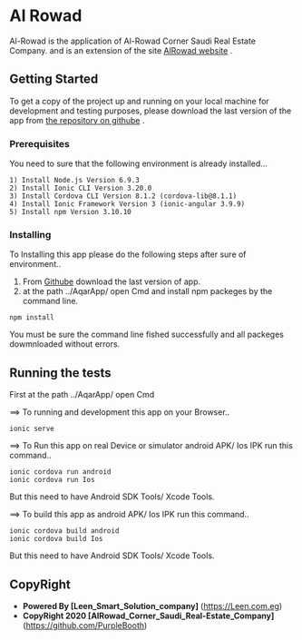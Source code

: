 # Al Rowad

Al-Rowad is the application of Al-Rowad Corner Saudi Real Estate Company. and is an extension of the site [AlRowad website](https://alrowadco.com.sa) .

## Getting Started

To get a copy of the project up and running on your local machine for development and testing purposes, please download the last version of the app from [the repository on githube](https://github.com/EngHagerHilal/AqarApp) .

### Prerequisites

You need to sure that the following environment is already installed...

```
1) Install Node.js Version 6.9.3
2) Install Ionic CLI Version 3.20.0
3) Install Cordova CLI Version 8.1.2 (cordova-lib@8.1.1)
4) Install Ionic Framework Version 3 (ionic-angular 3.9.9)
5) Install npm Version 3.10.10
```
### Installing

To Installing this app please do the following steps after sure of environment..

1) From [Githube](https://github.com/EngHagerHilal/AqarApp) download the last version of app.
2) at the path ../AqarApp/ open Cmd and install npm packeges by the command line.

```
npm install
```

You must be sure the command line fished successfully and all packeges dowmnloaded without errors.

## Running the tests

First at the path ../AqarApp/ open Cmd

==> To running and development this app on your Browser..

```
ionic serve
```

==> To Run this app on real Device or simulator android APK/ Ios IPK run this command..

```
ionic cordova run android
ionic cordova run Ios
```

But this need to have Android SDK Tools/ Xcode Tools.

==> To build this app as android APK/ Ios IPK run this command..

```
ionic cordova build android
ionic cordova build Ios
```

But this need to have Android SDK Tools/ Xcode Tools.

## CopyRight

* **Powered By [Leen_Smart_Solution_company]** (https://Leen.com.eg)
* **CopyRight 2020 [AlRowad_Corner_Saudi_Real-Estate_Company]** (https://github.com/PurpleBooth)



